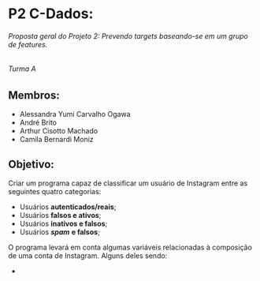 # P2 C-Dados:
###### Proposta geral do Projeto 2: Prevendo _targets_ baseando-se em um grupo de _features_. 
###### Turma A

**Membros:**
-
+ Alessandra Yumi Carvalho Ogawa
+ André Brito
+ Arthur Cisotto Machado
+ Camila Bernardi Moniz

**Objetivo:**
-
Criar um programa capaz de classificar um usuário de Instagram entre as seguintes quatro categorias:

+ Usuários **autenticados/reais**;
+ Usuários **falsos e ativos**;
+ Usuários **inativos e falsos**;
+ Usuários ***spam*** **e falsos**;

O programa levará em conta algumas variáveis relacionadas à composição de uma conta de Instagram. Alguns deles sendo:

+
